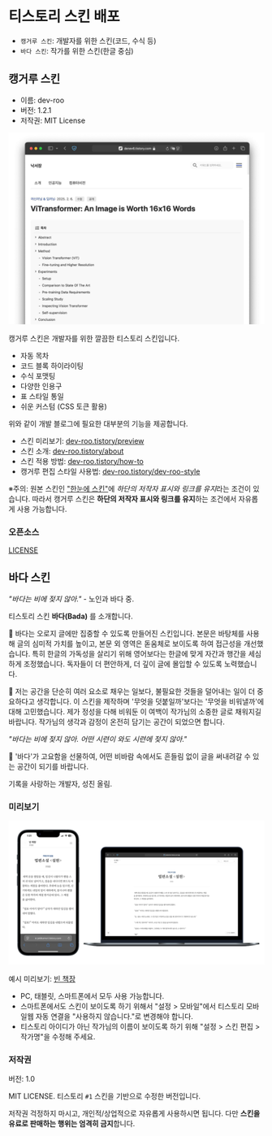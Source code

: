 # 티스토리 스킨 배포

- `캥거루 스킨`: 개발자를 위한 스킨(코드, 수식 등)
- `바다 스킨`: 작가를 위한 스킨(한글 중심)

## 캥거루 스킨

- 이름: dev-roo
- 버전: 1.2.1
- 저작권: MIT License

![캥거루 미리보기](/dev-roo/skin/preview1600.jpg)

캥거루 스킨은 개발자를 위한 깔끔한 티스토리 스킨입니다.

- 자동 목차
- 코드 블록 하이라이팅
- 수식 포맷팅
- 다양한 인용구
- 표 스타일 통일
- 쉬운 커스텀 (CSS 토큰 활용)

위와 같이 개발 블로그에 필요한 대부분의 기능을 제공합니다.

- 스킨 미리보기: [dev-roo.tistory/preview](https://dev-roo.tistory.com/entry/preview)
- 스킨 소개: [dev-roo.tistory/about](https://dev-roo.tistory.com/entry/about)
- 스킨 적용 방법: [dev-roo.tistory/how-to](https://dev-roo.tistory.com/entry/how-to)
- 캥거루 편집 스타일 사용법: [dev-roo.tistory/dev-roo-style](https://dev-roo.tistory.com/entry/dev-roo-style)

※주의: 원본 스킨인 ["한눈에 스킨"](https://toyou101.tistory.com/16)에 *하단의 저작자 표시와 링크를 유지*라는 조건이 있습니다. 따라서 캥거루 스킨은 **하단의 저작자 표시와 링크를 유지**하는 조건에서 자유롭게 사용 가능합니다.

### 오픈소스

[LICENSE](/dev-roo/skin/images/LICENSE)

## 바다 스킨

*"바다는 비에 젖지 않아."* - 노인과 바다 중.

티스토리 스킨 **바다(Bada)** 를 소개합니다.

📘 바다는 오로지 글에만 집중할 수 있도록 만들어진 스킨입니다. 본문은 바탕체를 사용해 글의 심미적 가치를 높이고, 본문 외 영역은 돋움체로 보이도록 하여 접근성을 개선했습니다. 특히 한글의 가독성을 살리기 위해 영어보다는 한글에 맞게 자간과 행간을 세심하게 조정했습니다. 독자들이 더 편안하게, 더 깊이 글에 몰입할 수 있도록 노력했습니다.

💭 저는 공간을 단순히 여러 요소로 채우는 일보다, 불필요한 것들을 덜어내는 일이 더 중요하다고 생각합니다. 이 스킨을 제작하며 '무엇을 덧붙일까'보다는 '무엇을 비워낼까'에 대해 고민했습니다. 제가 정성을 다해 비워둔 이 여백이 작가님의 소중한 글로 채워지길 바랍니다. 작가님의 생각과 감정이 온전히 담기는 공간이 되었으면 합니다.

*"바다는 비에 젖지 않아. 어떤 시련이 와도 시련에 젖지 않아."*

🌊 '바다'가 고요함을 선물하여, 어떤 비바람 속에서도 흔들림 없이 글을 써내려갈 수 있는 공간이 되기를 바랍니다.

기록을 사랑하는 개발자, 성진 올림.

### 미리보기

![바다 미리보기](/bada/_dev/mockup.png)

예시 미리보기: [빈 책장](https://jokikomori.tistory.com/)

- PC, 태블릿, 스마트폰에서 모두 사용 가능합니다.
- 스마트폰에서도 스킨이 보이도록 하기 위해서 "설정 > 모바일"에서 티스토리 모바일웹 자동 연결을 "사용하지 않습니다."로 변경해야 합니다.
- 티스토리 아이디가 아닌 작가님의 이름이 보이도록 하기 위해 "설정 > 스킨 편집 > 작가명"을 수정해 주세요.

### 저작권

버전: 1.0

MIT LICENSE. 티스토리 `#1` 스킨을 기반으로 수정한 버전입니다.

저작권 걱정하지 마시고, 개인적/상업적으로 자유롭게 사용하시면 됩니다. 다만 **스킨을 유료로 판매하는 행위는 엄격히 금지**합니다.
